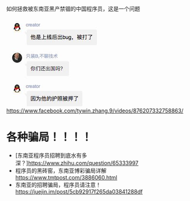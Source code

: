 
# 
如何拯救被东南亚黑产禁锢的中国程序员，这是一个问题

![6911562571383_.pi](media/6911562571383_.pic.jpg)
https://www.facebook.com/tywin.zhang.9/videos/876207332758863/
# 各种骗局！！！！
* [东南亚程序员招聘到底水有多深？]<https://www.zhihu.com/question/65333997>
* 程序员的黑砖窑，东南亚博彩骗局详解 https://www.tmtpost.com/3886060.html
* 东南亚的招聘骗局，程序员请注意！https://juejin.im/post/5cb92917f265da03841288df
